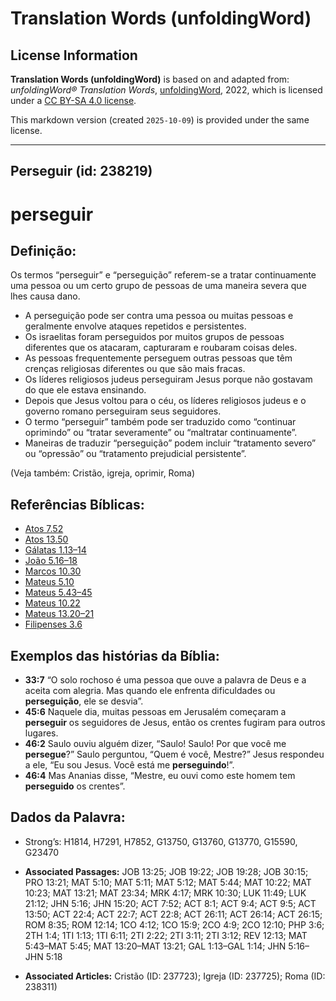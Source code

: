 # Translation Words (unfoldingWord)

## License Information

**Translation Words (unfoldingWord)** is based on and adapted from: _unfoldingWord® Translation Words_, [unfoldingWord](https://unfoldingword.org/utw), 2022, which is licensed under a [CC BY-SA 4.0 license](https://creativecommons.org/licenses/by-sa/4.0/legalcode.en).

This markdown version (created `2025-10-09`) is provided under the same license.



--------------------------------

## Perseguir (id: 238219)

perseguir
=========

Definição:
----------

Os termos “perseguir” e “perseguição” referem\-se a tratar continuamente uma pessoa ou um certo grupo de pessoas de uma maneira severa que lhes causa dano.

* A perseguição pode ser contra uma pessoa ou muitas pessoas e geralmente envolve ataques repetidos e persistentes.
* Os israelitas foram perseguidos por muitos grupos de pessoas diferentes que os atacaram, capturaram e roubaram coisas deles.
* As pessoas frequentemente perseguem outras pessoas que têm crenças religiosas diferentes ou que são mais fracas.
* Os líderes religiosos judeus perseguiram Jesus porque não gostavam do que ele estava ensinando.
* Depois que Jesus voltou para o céu, os líderes religiosos judeus e o governo romano perseguiram seus seguidores.
* O termo “perseguir” também pode ser traduzido como “continuar oprimindo” ou “tratar severamente” ou “maltratar continuamente”.
* Maneiras de traduzir “perseguição” podem incluir “tratamento severo” ou “opressão” ou “tratamento prejudicial persistente”.

(Veja também: Cristão, igreja, oprimir, Roma)

Referências Bíblicas:
---------------------

* [Atos 7\.52](https://ref.ly/Acts7:52)
* [Atos 13\.50](https://ref.ly/Acts13:50)
* [Gálatas 1\.13–14](https://ref.ly/Gal1:13-Gal1:14)
* [João 5\.16–18](https://ref.ly/John5:16-John5:18)
* [Marcos 10\.30](https://ref.ly/Mark10:30)
* [Mateus 5\.10](https://ref.ly/Matt5:10)
* [Mateus 5\.43–45](https://ref.ly/Matt5:43-Matt5:45)
* [Mateus 10\.22](https://ref.ly/Matt10:22)
* [Mateus 13\.20–21](https://ref.ly/Matt13:20-Matt13:21)
* [Filipenses 3\.6](https://ref.ly/Phil3:6)

Exemplos das histórias da Bíblia:
---------------------------------

* **33:7** “O solo rochoso é uma pessoa que ouve a palavra de Deus e a aceita com alegria. Mas quando ele enfrenta dificuldades ou **perseguição**, ele se desvia”.
* **45:6** Naquele dia, muitas pessoas em Jerusalém começaram a **perseguir** os seguidores de Jesus, então os crentes fugiram para outros lugares.
* **46:2** Saulo ouviu alguém dizer, “Saulo! Saulo! Por que você me **persegue**?” Saulo perguntou, “Quem é você, Mestre?” Jesus respondeu a ele, “Eu sou Jesus. Você está me **perseguindo**!”.
* **46:4** Mas Ananias disse, “Mestre, eu ouvi como este homem tem **perseguido** os crentes”.

Dados da Palavra:
-----------------

* Strong’s: H1814, H7291, H7852, G13750, G13760, G13770, G15590, G23470

* **Associated Passages:** JOB 13:25; JOB 19:22; JOB 19:28; JOB 30:15; PRO 13:21; MAT 5:10; MAT 5:11; MAT 5:12; MAT 5:44; MAT 10:22; MAT 10:23; MAT 13:21; MAT 23:34; MRK 4:17; MRK 10:30; LUK 11:49; LUK 21:12; JHN 5:16; JHN 15:20; ACT 7:52; ACT 8:1; ACT 9:4; ACT 9:5; ACT 13:50; ACT 22:4; ACT 22:7; ACT 22:8; ACT 26:11; ACT 26:14; ACT 26:15; ROM 8:35; ROM 12:14; 1CO 4:12; 1CO 15:9; 2CO 4:9; 2CO 12:10; PHP 3:6; 2TH 1:4; 1TI 1:13; 1TI 6:11; 2TI 2:22; 2TI 3:11; 2TI 3:12; REV 12:13; MAT 5:43–MAT 5:45; MAT 13:20–MAT 13:21; GAL 1:13–GAL 1:14; JHN 5:16–JHN 5:18
* **Associated Articles:** Cristão (ID: 237723); Igreja (ID: 237725); Roma (ID: 238311)

